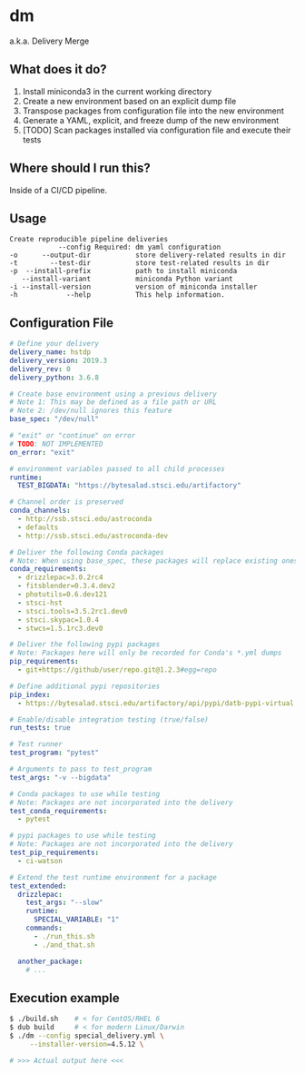 # dm

a.k.a. Delivery Merge


## What does it do?

1. Install miniconda3 in the current working directory
2. Create a new environment based on an explicit dump file
3. Transpose packages from configuration file into the new environment
4. Generate a YAML, explicit, and freeze dump of the new environment
5. [TODO] Scan packages installed via configuration file and execute their tests

## Where should I run this?

Inside of a CI/CD pipeline.


## Usage

```
Create reproducible pipeline deliveries
            --config Required: dm yaml configuration
-o      --output-dir           store delivery-related results in dir
-t        --test-dir           store test-related results in dir
-p  --install-prefix           path to install miniconda
   --install-variant           miniconda Python variant
-i --install-version           version of miniconda installer
-h            --help           This help information.
```

## Configuration File

```yaml
# Define your delivery
delivery_name: hstdp
delivery_version: 2019.3
delivery_rev: 0
delivery_python: 3.6.8

# Create base environment using a previous delivery
# Note 1: This may be defined as a file path or URL
# Note 2: /dev/null ignores this feature
base_spec: "/dev/null"

# "exit" or "continue" on error
# TODO: NOT IMPLEMENTED
on_error: "exit"

# environment variables passed to all child processes
runtime:
  TEST_BIGDATA: "https://bytesalad.stsci.edu/artifactory"

# Channel order is preserved
conda_channels:
  - http://ssb.stsci.edu/astroconda
  - defaults
  - http://ssb.stsci.edu/astroconda-dev

# Deliver the following Conda packages
# Note: When using base_spec, these packages will replace existing ones
conda_requirements:
  - drizzlepac=3.0.2rc4
  - fitsblender=0.3.4.dev2
  - photutils=0.6.dev121
  - stsci-hst
  - stsci.tools=3.5.2rc1.dev0
  - stsci.skypac=1.0.4
  - stwcs=1.5.1rc3.dev0

# Deliver the following pypi packages
# Note: Packages here will only be recorded for Conda's *.yml dumps
pip_requirements:
  - git+https://github/user/repo.git@1.2.3#egg=repo

# Define additional pypi repositories
pip_index:
  - https://bytesalad.stsci.edu/artifactory/api/pypi/datb-pypi-virtual

# Enable/disable integration testing (true/false)
run_tests: true

# Test runner
test_program: "pytest"

# Arguments to pass to test_program
test_args: "-v --bigdata"

# Conda packages to use while testing
# Note: Packages are not incorporated into the delivery
test_conda_requirements:
  - pytest

# pypi packages to use while testing
# Note: Packages are not incorporated into the delivery
test_pip_requirements:
  - ci-watson

# Extend the test runtime environment for a package
test_extended:
  drizzlepac:
    test_args: "--slow"
    runtime:
      SPECIAL_VARIABLE: "1"
    commands:
      - ./run_this.sh
      - ./and_that.sh

  another_package:
    # ...
```

## Execution example

```sh
$ ./build.sh    # < for CentOS/RHEL 6
$ dub build     # < for modern Linux/Darwin
$ ./dm --config special_delivery.yml \
     --installer-version=4.5.12 \

# >>> Actual output here <<<
```
